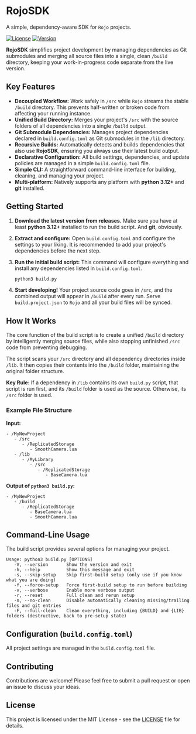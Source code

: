 # RojoSDK

A simple, dependency-aware SDK for `Rojo` projects.

[![License](https://img.shields.io/badge/license-MIT-blue)](./.sdk/LICENSE)
[![Version](https://img.shields.io/badge/version-1.0.0-informational)](./build.config.toml)

**RojoSDK** simplifies project development by managing dependencies as Git submodules and merging all source files into a single, clean `/build` directory, keeping your work-in-progress code separate from the live version.

## Key Features

-   **Decoupled Workflow:** Work safely in `/src` while `Rojo` streams the stable `/build` directory. This prevents half-written or broken code from affecting your running instance.
-   **Unified Build Directory:** Merges your project's `/src` with the source folders of all dependencies into a single `/build` output.
-   **Git Submodule Dependencies:** Manages project dependencies declared in `build.config.toml` as Git submodules in the `/lib` directory.
-   **Recursive Builds:** Automatically detects and builds dependencies that also use **RojoSDK**, ensuring you always use their latest build output.
-   **Declarative Configuration:** All build settings, dependencies, and update policies are managed in a simple `build.config.toml` file.
-   **Simple CLI:** A straightforward command-line interface for building, cleaning, and managing your project.
-   **Multi-platform:** Natively supports any platform with **python 3.12+** and **git** installed.

## Getting Started

1.  **Download the latest version from releases.**
    Make sure you have at least **python 3.12+** installed to run the build script. And **git**, obviously.

2.  **Extract and configure:**
    Open `build.config.toml` and configure the settings to your liking. It is recommended to add your project's dependencies before the next step.

3.  **Run the initial build script:**
    This command will configure everything and install any dependencies listed in `build.config.toml`.
    ```sh
    python3 build.py
    ```

4.  **Start developing!**
    Your project source code goes in `/src`, and the combined output will appear in `/build` after every run.
    Serve `build.project.json` to `Rojo` and all your build files will be synced.

## How It Works

The core function of the build script is to create a unified `/build` directory by intelligently merging source files, while also stopping unfinished `/src` code from preventing debugging.

The script scans your `/src` directory and all dependency directories inside `/lib`. It then copies their contents into the `/build` folder, maintaining the original folder structure.

**Key Rule:** If a dependency in `/lib` contains its own `build.py` script, that script is run first, and its `/build` folder is used as the source. Otherwise, its `/src` folder is used.

### Example File Structure

**Input:**
```
- /MyNewProject
   - /src
      - /ReplicatedStorage
         - SmoothCamera.lua
   - /lib
      - /MyLibrary
         - /src
            - /ReplicatedStorage
               - BaseCamera.lua
```

**Output of `python3 build.py`:**
```
- /MyNewProject
   - /build
      - /ReplicatedStorage
         - BaseCamera.lua
         - SmoothCamera.lua
```

## Command-Line Usage

The build script provides several options for managing your project.

```
Usage: python3 build.py [OPTIONS]
   -V, --version       Show the version and exit
   -h, --help          Show this message and exit
   -s, --skip-setup    Skip first-build setup (only use if you know what you are doing)
   -f, --force-setup   Force first-build setup to run before building
   -v, --verbose       Enable more verbose output
   -r, --reset         Full clean and rerun setup
   -n, --no-clean      Disable automatically cleaning missing/trailing files and git entries
   -F, --full-clean    Clean everything, including {BUILD} and {LIB} folders (destructive, back to pre-setup state)
```

## Configuration (`build.config.toml`)

All project settings are managed in the `build.config.toml` file.

## Contributing

Contributions are welcome! Please feel free to submit a pull request or open an issue to discuss your ideas.

## License

This project is licensed under the MIT License - see the [LICENSE](./.sdk/LICENSE) file for details.
